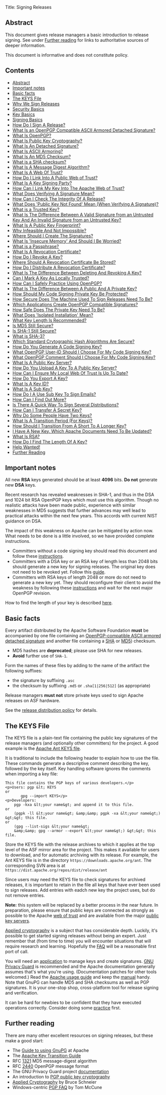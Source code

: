 Title: Signing Releases

<h2 id="abstract">Abstract</h2>

This document gives release managers a basic introduction to release signing. See under [Further reading](#reading) for links to
authoritative sources of deeper information.

This document is informative and does not constitute policy.

<h2>Contents</h2>

<ul>
<li><a href="#abstract">Abstract</a></li>
<li><a href="#note">Important notes</a></li>
<li><a href="#basic-facts">Basic facts</a></li>
<li><a href="#keys-policy">The KEYS File</a></li>
<li><a href="#motivation">Why We Sign Releases</a></li>
<li><a href="#security-basics">Security Basics</a></li>
<li><a href="#key-basics">Key Basics</a></li>
<li><a href="#signing-basics">Signing Basics</a></li>
<li><a href="#sign-release">How Do I Sign A Release?</a></li>
<li><a href="#openpgp-ascii-detach-sig">What Is an OpenPGP Compatible ASCII Armored Detached Signature?</a></li>
<li><a href="#openpgp">What Is OpenPGP?</a></li>
<li><a href="#pke">What Is Public Key Cryptography?</a></li>
<li><a href="#detach-sig">What Is An Detached Signature?</a></li>
<li><a href="#ascii">What Is ASCII Armoring?</a></li>
<li><a href="#md5">What Is An MD5 Checksum?</a></li>
<li><a href="#sha-checksum">What is a SHA checksum?</a></li>
<li><a href="#message-digest">What Is A Message Digest Algorithm?</a></li>
<li><a href="#web-of-trust">What Is A Web Of Trust?</a></li>
<li><a href="#link-into-wot">How Do I Link Into A Public Web of Trust?</a></li>
<li><a href="#key-signing-party">What Is A Key Signing Party?</a></li>
<li><a href="#apache-wot">How Can I Link My Key Into The Apache Web of Trust?</a></li>
<li><a href="#verifying-signature">What Does Verifying A Signature Mean?</a></li>
<li><a href="#check-integrity">How Can I Check The Integrity Of A Release?</a></li>
<li><a href="#public-key-not-found">What Does 'Public Key Not Found' Mean (When Verifying A Signature)?</a></li>
<li><a href="#trust">What is a Trusted Key?</a></li>
<li><a href="#valid-untrusted-vs-invalid-trusted">What Is The Difference Between A Valid Signature from an Untrusted Key And An Invalid Signature from an Untrusted Key?</a></li>
<li><a href="#fingerprint">What Is A Public Key Fingerprint?</a></li>
<li><a href="#infeasible">Why Infeasible And Not Impossible?</a></li>
<li><a href="#where">Where Should I Create The Signatures?</a></li>
<li><a href="#insecure-memory">What Is 'Insecure Memory' And Should I Be Worried?</a></li>
<li><a href="#passphrase">What is a Passphrase?</a></li>
<li><a href="#revocation-cert">What Is A Revocation Certificate?</a></li>
<li><a href="#revoke-key">How Do I Revoke A Key?</a></li>
<li><a href="#revocation-certificate-storage">Where Should A Revocation Certificate Be Stored?</a></li>
<li><a href="#revoke-cert">How Do I Distribute A Revocation Certificate?</a></li>
<li><a href="#delete-vs-revoke">What Is The Difference Between Deleting And Revoking A Key?</a></li>
<li><a href="#local-sig">Can I Mark A Key As Locally Trusted?</a></li>
<li><a href="#safe-practice">How Can I Safely Practice Using OpenPGP?</a></li>
<li><a href="#public-private">What Is The Difference Between A Public And A Private Key?</a></li>
<li><a href="#private-key-protection">How Should My Code Signing Private Key Be Protected?</a></li>
<li><a href="#secure-machine">How Secure Does The Machine Used To Sign Releases Need To Be?</a></li>
<li><a href="#openpgp-applications">Which Applications Create OpenPGP Compatible Signatures?</a></li>
<li><a href="#safe-and-secure">How Safe Does The Private Key Need To Be?</a></li>
<li><a href="#isolated-installation">What Does 'Isolated Installation' Mean?</a></li>
<li><a href="#key-length">What Key Length Is Recommended?</a></li>
<li><a href="#md5-security">Is MD5 Still Secure?</a></li>
<li><a href="#sha1">Is SHA-1 Still Secure?</a></li>
<li><a href="#sha3">What is SHA-3?</a></li>
<li><a href="#secure-hash-algorithms">Which Standard Crytographic Hash Algorithms Are Secure?</a></li>
<li><a href="#generate">How Do You Generate A Code Signing Key?</a></li>
<li><a href="#user-id">What OpenPGP User-ID Should I Choose For My Code Signing Key?</a></li>
<li><a href="#key-comment">What OpenPGP Comment Should I Choose For My Code Signing Key?</a></li>
<li><a href="#keyserver">What Is A Public Key Server?</a></li>
<li><a href="#keyserver-upload">How Do You Upload A Key To A Public Key Server?</a></li>
<li><a href="#update-web-of-trust">How Can I Ensure My Local Web Of Trust Is Up To Date?</a></li>
<li><a href="#export">How Do You Export A Key?</a></li>
<li><a href="#key-id">What Is A Key ID?</a></li>
<li><a href="#subkey">What Is A Sub Key?</a></li>
<li><a href="#email-subkey">How Do I A Use Sub Key To Sign Emails?</a></li>
<li><a href="#more-information">How Can I Find Out More?</a></li>
<li><a href="#quick-signing">Is There A Quick Way To Sign Several Distributions?</a></li>
<li><a href="#transfer-secret-keys">How Can I Transfer A Secret Key?</a></li>
<li><a href="#two-keys">Why Do Some People Have Two Keys?</a></li>
<li><a href="#transition">What Is A Transition Period (For Keys)?</a></li>
<li><a href="#how-to-transition">How Should I Transition From A Short To A Longer Key?</a></li>
<li><a href="#update-document">I Have A New Key. Which Apache Documents Need To Be Updated?</a></li>
<li><a href="#rsa">What Is RSA?</a></li>
<li><a href="#key-length-how-to">How Do I Find The Length Of A Key?</a></li>
<li><a href="#help">Help Wanted!</a></li>
<li><a href="#reading">Further Reading</a></li>
</ul>

<h2 id="note">Important notes</h2>

All new **RSA** keys generated should be at least **4096** bits. **Do not** generate new **DSA** keys.

Recent research has revealed weaknesses in SHA-1, and thus in the DSA and 1024 bit RSA OpenPGP keys which must use this algorithm. Though no realistic attacks have been made public, experience with similar weaknesses in MD5 suggests that further advances may well lead to practical attacks within the next few years. This accords with current NIST guidance on DSA.

The impact of this weakness on Apache can be mitigated by action now. What needs to be done is a little involved, so we have provided complete instructions.

  - Committers without a code signing key should read this document and follow these [instructions](openpgp.html#generate-key).
  - Committers with a DSA key or an RSA key of length less than 2048 bits should generate a new key for signing releases. The original key does not need to be revoked yet. Follow this [guide](key-transition.html).
  - Committers with RSA keys of length 2048 or more do not need to generate a new key yet. They should reconfigure their client to avoid the weakness by following these [instructions](openpgp.html#sha1) and wait for the next major OpenPGP revision.

How to find the length of your key is described [here](#key-length-how-to).

<h2 id="basic-facts">Basic facts</h2>

Every artifact distributed by the Apache Software Foundation  **must** be accompanied by one file containing an <a href="#openpgp-ascii-detach-sig">OpenPGP-compatible ASCII armored detached signature</a> and another file containing a <a href="release-signing#sha-checksum">SHA</a> or <a href="release-signing#md5">MD5</a>) checksum.

  - MD5 hashes are **deprecated**; please use SHA for new releases.
  - **Avoid** further use of `SHA-1`</code>.

Form the names of these files by adding to the name of the artifact the following suffixes:</p>

  - the signature by suffixing `.asc`
  - the checksum by suffixing `.md5` or `.sha[1|256|512]` (as appropriate)

Release managers **must not** store private keys used to sign Apache releases on ASF hardware. 

See the <a href="release-distribution.html#sigs-and-sums">release distribution policy</a> for details.

<h2 id="keys-policy">The KEYS File</h2>

The KEYS file is a plain-text file containing the public key signatures of the release managers (and optionally other committers) for the project. A good example is the <a href="https://downloads.apache.org/ant/KEYS" target="_blank">Apache Ant KEYS file</a>. 

It is traditional to include the following header to explain how to use the file. These commands generate a descriptive comment describing the key, followed by the key itself. Key handling software ignores the comments when importing a key file:

```
This file contains the PGP keys of various developers.</p>
<p>Users: pgp &lt; KEYS
or
       gpg --import KEYS</p>
<p>Developers: 
    pgp -kxa &lt;your name&gt; and append it to this file.
or
    (pgpk -ll &lt;your name&gt; &amp;&amp; pgpk -xa &lt;your name&gt;) &gt;&gt; this file.
or
    (gpg --list-sigs &lt;your name&gt;
    &amp;&amp; gpg --armor --export &lt;your name&gt;) &gt;&gt; this file.
```


Store the KEYS file with the release archives to which it applies at the top level of the ASF mirror area for the project. This makes it  available for users to download, and for automatic archiving with its release. For example, the Ant KEYS file is in the directory `https://downloads.apache.org/ant`. The corresponding SVN area is at `https://dist.apache.org/repos/dist/release/ant`

Since users may need the KEYS file to check signatures for archived releases, it is important to retain in the file all keys that have ever been used to sign releases. Add entries with eadch new key the project uses, but do not remove entries.

<p><strong>Note:</strong> this system will be replaced by a better process in the near future. In preparation, please ensure that public keys are connected as strongly as possible to the Apache <a href="#web-of-trust">web of trust</a> and are
available from the major <a href="#keyserver">public key servers</a>.</p>
<p><a href="#pke">Applied cryptography</a> is a subject that has considerable depth.
Luckily, it's possible to get started signing releases without being an
expert. Just remember that (from time to time) you will encounter
situations that will require research and learning. Hopefully the
<a href="#faq">FAQ</a> will be a reasonable first port of call.</p>
<p>You will need an <a href="#openpgp-applications">application</a> to manage keys and
create signatures. <a href="http://www.gnupg.org/">GNU Privacy Guard</a> is
recommended and the Apache documentation generally assumes that's what
you're using. (Documentation patches for other tools welcomed.) Read the
<a href="openpgp.html#gnupg">Apache usage guide</a> and keep the
<a href="http://www.gnupg.org/gph/en/manual.html">manual</a> handy. Note that GnuPG
can handle MD5 and SHA checksums as well as PGP signatures. It is your
one-stop shop, cross-platform tool for release signing and verification.</p>
<p>It can be hard for newbies to be confident that they have executed
operations correctly. Consider doing some <a href="#safe-practice">practice</a> first.</p>



<h2 id="reading">Further reading</h2>

There are many other excellent resources on signing releases, but these make a good start:

  - The <a href="openpgp.html#gnupg">Guide to using GnuPG</a> at Apache
  - The <a href="key-transition.html">Apache Key Transition Guide</a>
  - RFC <a href="http://www.ietf.org/rfc/rfc1321.txt" target="_blank">1321</a> MD5 message-digest algorithm
  - RFC <a href="http://www.ietf.org/rfc/rfc2440.txt">2440</a> OpenPGP message format
  - The GNU Privacy Guard project <a href="https://www.gnupg.org/documentation/" target="_blank">documentation</a>
  - An introduction to <a href="https://www.pgpi.org/doc/pgpintro/" target="_blank">PGP public key cryptography</a>
  - <a href="https://www.schneier.com/book-applied.html" target="_blank">Applied Cryptography</a> by Bruce Schneier
  - Windows-centric <a href="http://www.mccune.cc/PGPpage2.htm" target="_blank">PGP FAQ</a> by Tom McCune</p>
